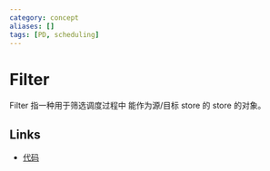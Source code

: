 ```yaml
---
category: concept
aliases: []
tags: [PD, scheduling]
---
```

# Filter

Filter 指一种用于筛选调度过程中 能作为源/目标 store 的 store 的对象。

## Links

- [代码](https://github.com/tikv/pd/blob/5f447aee51fa243f37de871dca6b13fd4565d827/server/schedule/filter/filters.go#L80)

